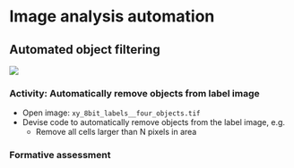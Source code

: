 # Image analysis automation

## Automated object filtering

<img src='https://g.gravizo.com/svg?
 digraph G {
    shift [fontcolor=white,color=white];
    label_image -> table [label="  measure_shape"];
    table -> filtered_objects;
    filtered_objects -> label_image [label="  remove"];
}
'/>

### Activity: Automatically remove objects from label image

- Open image: `xy_8bit_labels__four_objects.tif`
- Devise code to automatically remove objects from the label image, e.g.
	- Remove all cells larger than N pixels in area

### Formative assessment


